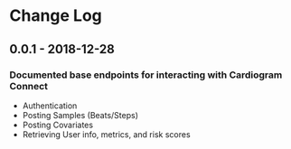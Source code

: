 # Change Log

## 0.0.1 - 2018-12-28

### Documented base endpoints for interacting with Cardiogram Connect

* Authentication
* Posting Samples \(Beats/Steps\)
* Posting Covariates
* Retrieving User info, metrics, and risk scores



